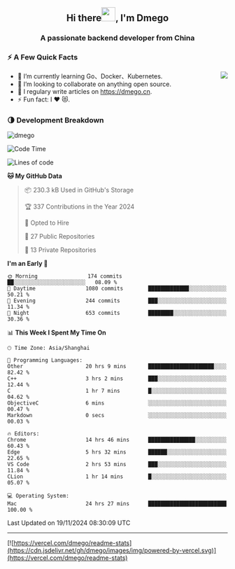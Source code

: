 <h2 align="center">Hi there<img src="https://cdn.jsdelivr.net/gh/dmego/images/img/Hi.gif" height="32" />, I'm Dmego </h2>
<h3 align="center">A passionate backend developer from China</h3>

### ⚡️ A Few Quick Facts

<img align="right" src="https://readme-stats-dmego.vercel.app/api?username=dmego&show_icons=true&icon_color=1573B3&hide_title=true&text_color=718096&bg_color=00000000&hide_border=true"/>

<ul>
    <li> 🌱 I’m currently learning Go、Docker、Kubernetes.</li>
    <li> 👯 I’m looking to collaborate on anything open source.</li>
    <li> 📝 I regulary write articles on <a href="https://dmego.cn">https://dmego.cn</a>.</li>
    <li> ⚡ Fun fact: I ❤️ 😻.</li>
</ul>

### 🌗 Development Breakdown

<img src="https://komarev.com/ghpvc/?username=dmego" alt="dmego" />

<!--START_SECTION:waka-->
![Code Time](http://img.shields.io/badge/Code%20Time-3%2C096%20hrs%203%20mins-blue)

![Lines of code](https://img.shields.io/badge/From%20Hello%20World%20I%27ve%20Written-677.2%20thousand%20lines%20of%20code-blue)

**🐱 My GitHub Data** 

> 📦 230.3 kB Used in GitHub's Storage 
 > 
> 🏆 337 Contributions in the Year 2024
 > 
> 💼 Opted to Hire
 > 
> 📜 27 Public Repositories 
 > 
> 🔑 13 Private Repositories 
 > 
**I'm an Early 🐤** 

```text
🌞 Morning                174 commits         ██░░░░░░░░░░░░░░░░░░░░░░░   08.09 % 
🌆 Daytime                1080 commits        █████████████░░░░░░░░░░░░   50.21 % 
🌃 Evening                244 commits         ███░░░░░░░░░░░░░░░░░░░░░░   11.34 % 
🌙 Night                  653 commits         ████████░░░░░░░░░░░░░░░░░   30.36 % 
```


📊 **This Week I Spent My Time On** 

```text
🕑︎ Time Zone: Asia/Shanghai

💬 Programming Languages: 
Other                    20 hrs 9 mins       █████████████████████░░░░   82.42 % 
C++                      3 hrs 2 mins        ███░░░░░░░░░░░░░░░░░░░░░░   12.44 % 
C                        1 hr 7 mins         █░░░░░░░░░░░░░░░░░░░░░░░░   04.62 % 
ObjectiveC               6 mins              ░░░░░░░░░░░░░░░░░░░░░░░░░   00.47 % 
Markdown                 0 secs              ░░░░░░░░░░░░░░░░░░░░░░░░░   00.03 % 

🔥 Editors: 
Chrome                   14 hrs 46 mins      ███████████████░░░░░░░░░░   60.43 % 
Edge                     5 hrs 32 mins       ██████░░░░░░░░░░░░░░░░░░░   22.65 % 
VS Code                  2 hrs 53 mins       ███░░░░░░░░░░░░░░░░░░░░░░   11.84 % 
CLion                    1 hr 14 mins        █░░░░░░░░░░░░░░░░░░░░░░░░   05.07 % 

💻 Operating System: 
Mac                      24 hrs 27 mins      █████████████████████████   100.00 % 
```


 Last Updated on 19/11/2024 08:30:09 UTC
<!--END_SECTION:waka-->

---

[![https://vercel.com/dmego/readme-stats](https://cdn.jsdelivr.net/gh/dmego/images/img/powered-by-vercel.svg)](https://vercel.com/dmego/readme-stats)

